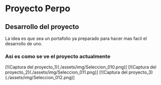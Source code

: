 # Proyecto Perpo

## Desarrollo del proyecto

La idea es que sea un portafolio ya preparado para hacer mas facil el desarrollo de uno.

### Asi es como se ve el proyecto actualmente

[!(Captura del proyecto_1)(./assets/img/Seleccion_010.png)]
[!(Captura del proyecto_2)(./assets/img/Seleccion_011.png)]
[!(Captura del proyecto_3)(./assets/img/Seleccion_012.png)]
